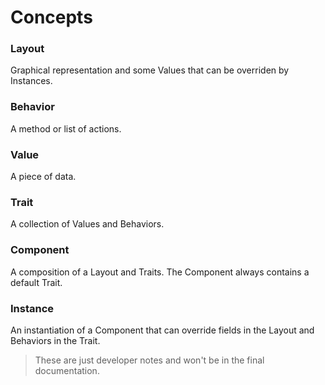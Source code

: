 # Concepts

### Layout

Graphical representation and some Values that can be overriden by Instances.

### Behavior

A method or list of actions.

### Value

A piece of data.

### Trait

A collection of Values and Behaviors.

### Component

A composition of a Layout and Traits. The Component always contains a default Trait.

### Instance

An instantiation of a Component that can override fields in the Layout and Behaviors in the Trait.

> These are just developer notes and won't be in the final documentation.
